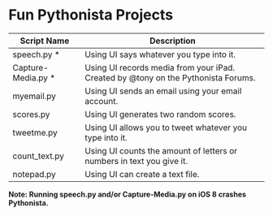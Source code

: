 Fun Pythonista Projects
====================

| Script Name                        | Description                | 
| ---------------------------------- | -------------------------- | 
| speech.py     * | Using UI says whatever you type into it. |
| Capture-Media.py     * | Using UI records media from your iPad. Created by @tony on the Pythonista Forums.|
| myemail.py      | Using UI sends an email using your email account. |
| scores.py      | Using UI generates two random scores. |
| tweetme.py      | Using UI allows you to tweet whatever you type into it. |
| count_text.py      | Using UI counts the amount of letters or numbers in text you give it. |
| notepad.py      | Using UI can create a text file.  |

**Note: Running speech.py and/or Capture-Media.py  on iOS 8 crashes Pythonista.**
